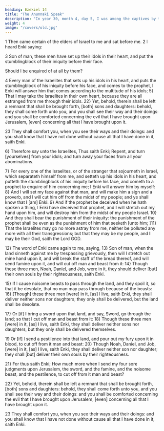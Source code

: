 ```yaml
---
heading: Ezekiel 14
title: "The Anunnaki Speak"
description: "In year 30, month 4, day 5, I was among the captives by the river of Chebar"
weight: 4
image: "/covers/old.jpg"
---
```



1 Then came certain of the elders of Israel to me and sat before me. 2 I heard Enki saying:

3 Son of man, these men have set up their idols in their heart, and put the stumblingblock of their iniquity before their face. 

Should I be enquired of at all by them? 

4 Every man of the Israelites that sets up his idols in his heart, and puts the stumblingblock of his iniquity before his face, and comes to the prophet, I Enki will answer him that comes according to the multitude of his idols; 5} That I may take the Israelites in their own heart, because they are all estranged from me through their idols. 22} Yet, behold, therein shall be left a remnant that shall be brought forth, [both] sons and daughters: behold, they shall come forth unto you, and you shall see their way and their doings: and you shall be comforted concerning the evil that I have brought upon Jerusalem, [even] concerning all that I have brought upon it. 

23 They shall comfort you, when you see their ways and their doings: and
you shall know that I have not done without cause all that I
have done in it, saith Enki.

6} Therefore say unto the Israelites, Thus saith Enki; Repent, and turn [yourselves] from your
idols; and turn away your faces from all your abominations.

7} For every one of the Israelites, or of the stranger that sojourneth in Israel, which separateth himself
from me, and setteth up his idols in his heart, and putteth the
stumblingblock of his iniquity before his face, and cometh
to a prophet to enquire of him concerning me; I Enki
will answer him by myself: 8} And I will set my face against that man, and will make him a sign and a proverb,
and I will cut him off from the midst of my people; and ye
shall know that I [am] Enki. 9} And if the prophet be deceived when he hath spoken a thing, I Enki have
deceived that prophet, and I will stretch out my hand upon
him, and will destroy him from the midst of my people
Israel. 10} And they shall bear the punishment of their
iniquity: the punishment of the prophet shall be even as the
punishment of him that seeketh [unto him; ]11} That
the Israelites may go no more astray from me, neither
be polluted any more with all their transgressions; but that
they may be my people, and I may be their God, saith the
Lord GOD.

12} The word of Enki came again to me, saying, 13} Son of man, when the land sinneth against
me by trespassing grievously, then will I stretch out mine
hand upon it, and will break the staff of the bread thereof,
and will send famine upon it, and will cut off man and beast
from it: 14} Though these three men, Noah, Daniel, and
Job, were in it, they should deliver [but] their own souls by
their righteousness, saith Enki.

15} If I cause noisome beasts to pass through the
land, and they spoil it, so that it be desolate, that no man
may pass through because of the beasts: 16} [Though]
these three men [were] in it, [as] I live, saith Enki,
they shall deliver neither sons nor daughters; they only shall
be delivered, but the land shall be desolate.

17} Or [if] I bring a sword upon that land, and say,
Sword, go through the land; so that I cut off man and beast
from it: 18} Though these three men [were] in it, [as] I
live, saith Enki, they shall deliver neither sons nor
daughters, but they only shall be delivered themselves.

19 Or [if] I send a pestilence into that land, and pour out my fury upon it in blood, to cut off from it man and
beast: 20} Though Noah, Daniel, and Job, [were] in it, [as] I live, saith Enki, they shall deliver neither
son nor daughter; they shall [but] deliver their own souls by
their righteousness. 

21} For thus saith Enki; How much more when I send my four sore judgments upon Jerusalem, the sword, and the famine, and the noisome beast, and the pestilence, to cut off from it man and beast?

22} Yet, behold, therein shall be left a remnant that
shall be brought forth, [both] sons and daughters: behold,
they shall come forth unto you, and you shall see their way
and their doings: and you shall be comforted concerning the
evil that I have brought upon Jerusalem, [even] concerning
all that I have brought upon it. 

23 They shall comfort you, when you see their ways and their doings: and
you shall know that I have not done without cause all that I
have done in it, saith Enki.
